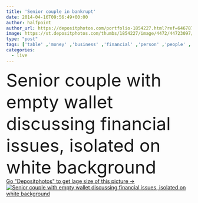 ```yaml
---
title: 'Senior couple in bankrupt'
date: 2014-04-16T09:56:49+00:00
author: halfpoint
author_url: https://depositphotos.com/portfolio-1854227.html?ref=64678756
image: https://st.depositphotos.com/thumbs/1854227/image/4472/44723097/api_thumb_450.jpg?forcejpeg=true
type: "post"
tags: ['table' ,'money' ,'business' ,'financial' ,'person' ,'people' ,'caucasian' ,'man' ,'old' ,'sit' ,'couple' ,'woman' ,'show' ,'bank' ,'cash' ,'loan' ,'euro' ,'finance' ,'pay' ,'problem' ,'senior' ,'fear' ,'Anxiety' ,'despair' ,'loss' ,'poor' ,'poverty' ,'calculator' ,'debt' ,'ruin' ,'pension' ,'save' ,'wallet' ,'purse' ,'calculation' ,'calculating' ,'bankrupt' ,'colleagues' ,'broke' ,'lose' ,'insolvency' ,'retiree' ,'pensioner' ,'emptying' ,'Living Room' ,'break up' ]
categories: 
  - live
---
```

<div aling="center">
            <font size="60"> Senior couple with empty wallet discussing financial issues, isolated on white background</font>   
</div>
<div>
    <a href='https://st.depositphotos.com/thumbs/1854227/image/4472/44723097/api_thumb_450.jpg?forcejpeg=true?ref=64678756' target=_blank > Go "Depositphotos" to get lage size of this picture ->
        <img href='https://st.depositphotos.com/thumbs/1854227/image/4472/44723097/api_thumb_450.jpg?forcejpeg=true?ref=64678756' src='https://st.depositphotos.com/1854227/4472/i/950/depositphotos_44723097-stock-photo-senior-couple-in-bankrupt.jpg?forcejpeg=true' alt='Senior couple with empty wallet discussing financial issues, isolated on white background' >
    </a>
</div>
